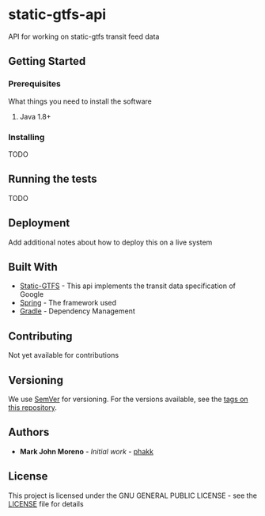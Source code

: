 # static-gtfs-api

API for working on static-gtfs transit feed data

## Getting Started

### Prerequisites

What things you need to install the software

1. Java 1.8+

### Installing

TODO

## Running the tests


TODO

## Deployment

Add additional notes about how to deploy this on a live system

## Built With

* [Static-GTFS](https://github.com/google/transit/blob/master/gtfs/spec/en/reference.md) - This api implements the transit data specification of Google
* [Spring](http://www.dropwizard.io/1.0.2/docs/) - The  framework used
* [Gradle](https://gradle.org/) - Dependency Management


## Contributing

Not yet available for contributions

## Versioning

We use [SemVer](http://semver.org/) for versioning. For the versions available, see the [tags on this repository](https://github.com/your/project/tags). 

## Authors

* **Mark John Moreno** - *Initial work* - [phakk](https://github.com/phakk)


## License

This project is licensed under the GNU GENERAL PUBLIC LICENSE - see the [LICENSE](LICENSE) file for details